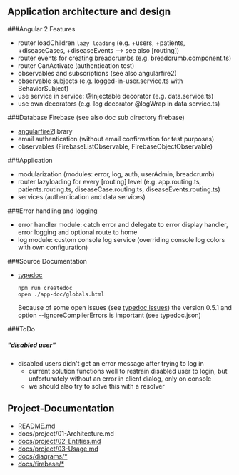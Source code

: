 ## Application architecture and design

###Angular 2 Features
- router loadChildren `lazy loading` (e.g. +users, +patients, +diseaseCases, +diseaseEvents --> see also [routing])
- router events for creating breadcrumbs (e.g. breadcrumb.component.ts)
- router CanActivate (authentication test)
- observables and subscriptions (see also angularfire2)
- observable subjects (e.g. logged-in-user.service.ts with BehaviorSubject)
- use service in service: @Injectable decorator (e.g. data.service.ts)
- use own decorators (e.g. log decorator @logWrap in data.service.ts)

###Database Firebase (see also doc sub directory firebase)
- [angularfire2](https://angularfire2.com/api/)library
- email authentication (without email confirmation for test purposes)
- observables (FirebaseListObservable, FirebaseObjectObservable)

###Application
- modularization (modules: error, log, auth, userAdmin, breadcrumb)
- router lazyloading for every [routing] level (e.g. app.routing.ts, patients.routing.ts, diseaseCase.routing.ts, diseaseEvents.routing.ts)
- services (authentication and data services)

###Error handling and logging
- error handler module: catch error and delegate to error display handler, error logging and optional route to home
- log module: custom console log service (overriding console log colors with own configuration)

###Source Documentation
- [typedoc](http://typedoc.org/)

    ```
    npm run createdoc
    open ./app-doc/globals.html
    ```
    
    Because of some open issues (see [typedoc issues](https://github.com/TypeStrong/typedoc/issues)) the version 0.5.1 and option --ignoreCompilerErrors is important (see typedoc.json)

###ToDo
##### "disabled user"
- disabled users didn't get an error message after trying to log in
  - current solution functions well to restrain disabled user to login, but unfortunately without an error in client dialog, only on console
  - we should also try to solve this with a resolver



## Project-Documentation

- [README.md](https://github.com/elafari/CAS-FEE_project2/blob/doc/README.md)
- docs/project/01-Architecture.md
- [docs/project/02-Entities.md](https://github.com/elafari/CAS-FEE_project2/blob/doc/docs/project/02-Entities.md)
- [docs/project/03-Usage.md](https://github.com/elafari/CAS-FEE_project2/blob/doc/docs/project/03-Usage.md)
- [docs/diagrams/*](https://github.com/elafari/CAS-FEE_project2/blob/doc/docs/diagrams/)
- [docs/firebase/*](https://github.com/elafari/CAS-FEE_project2/blob/doc/docs/firebase/)
